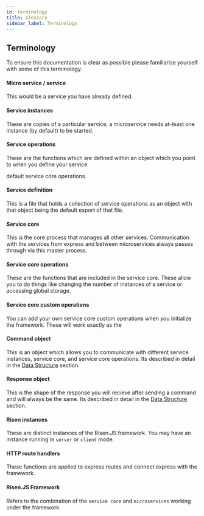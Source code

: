 ```yaml
---
id: terminology
title: Glossary
sidebar_label: Terminology
---
```


## Terminology

To ensure this documentation is clear as possible please familiarise yourself with some of this terminology.

#### Micro service / service

This would be a service you have already defined.

#### Service instances

These are copies of a particular service, a microservice needs at-least one instance (by default) to be started.

#### Service operations

These are the functions which are defined within an object which you point to when you define your service

default service core operations.

#### Service definition

This is a file that holds a collection of service operations as an object with that object being the default export of that file.

#### Service core

This is the core process that manages all other services. Communication with the services from express and between microservices always passes through via this master process.

#### Service core operations

These are the functions that are included in the service core. These allow you to do things like changing the number of instances of a service or accessing global storage.

#### Service core custom operations

You can add your own service core custom operations when you initialize the framework. These will work exactly as the

#### Command object

This is an object which allows you to communicate with different service instances, service core, and service core operations. Its described in detail in the [Data Structure](apidatastructure.md#command-object) section.

#### Response object

This is the shape of the response you will recieve after sending a command and will always be the same. Its described in detail in the [Data Structure](apidatastructure.md#response-object) section.

#### Risen instances

These are distinct instances of the Risen.JS framework. You may have an instance running in `server` or `client` mode.

#### HTTP route handlers

These functions are applied to express routes and connect express with the framework.

#### Risen.JS Framework

Refers to the combination of the `service core` and `microservices` working under the framework.
